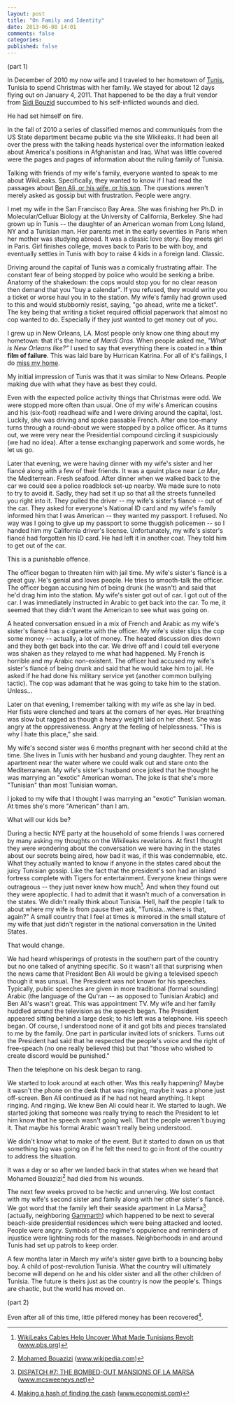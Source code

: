 ```yaml
---
layout: post
title: "On Family and Identity"
date: 2013-06-08 14:01
comments: false
categories: 
published: false
---
```


(part 1)

In December of 2010 my now wife and I traveled to her hometown of [Tunis](http://en.wikipedia.org/wiki/Tunis), Tunisia to spend Christmas with her family. We stayed for about 12 days flying out on January 4, 2011. That happened to be the day a fruit vendor from [Sidi Bouzid](http://en.wikipedia.org/wiki/Sidi_Bouzid) succumbed to his self-inflicted wounds and died.  

He had set himself on fire.

<!-- more -->

In the fall of 2010 a series of classified memos and communiqués from the US State department became public via the site Wikileaks. It had been all over the press with the talking heads hysterical over the information leaked about America's positions in Afghanistan and Iraq. What was little covered were the pages and pages of information about the ruling family of Tunisia.  

Talking with friends of my wife's family, everyone wanted to speak to me about WikiLeaks. Specifically, they wanted to know if I had read the passages about [Ben Ali, or his wife, or his son](http://middleeast.about.com/b/2011/01/14/tunisias-and-ben-alis-corruptions-the-wikileaks-revelations.htm). The questions weren't merely asked as gossip but with frustration. People were angry.

I met my wife in the San Francisco Bay Area. She was finishing her Ph.D. in Molecular/Celluar Biology at the University of California, Berkeley. She had grown up in Tunis -- the daughter of an American woman from Long Island, NY and a Tunisian man. Her parents met in the early seventies in Paris when her mother was studying abroad. It was a classic love story. Boy meets girl in Paris. Girl finishes college, moves back to Paris to be with boy, and eventually settles in Tunis with boy to raise 4 kids in a foreign land. Classic.

Driving around the capital of Tunis was a comically frustrating affair. The constant fear of being stopped by police who would be seeking a bribe. Anatomy of the shakedown: the cops would stop you for no clear reason then demand that you "buy a calendar". If you refused, they would write you a ticket or worse haul you in to the station. My wife's family had grown used to this and would stubbornly resist, saying, "go ahead, write me a ticket". The key being that writing a ticket required official paperwork that almost no cop wanted to do. Especially if they just wanted to get money out of you.  

I grew up in New Orleans, LA. Most people only know one thing about my hometown: that it's the home of _Mardi Gras_. When people asked me, _"What is New Orleans like?"_ I used to say that everything there is coated in a __thin film of failure__. This was laid bare by Hurrican Katrina. For all of it's failings, I do [miss my home](http://www.youtube.com/watch?v=Xhkxy3ei8os).  

My initial impression of Tunis was that it was similar to New Orleans. People making due with what they have as best they could.

Even with the expected police activity things that Christmas were odd. We were stopped more often than usual. One of my wife's American cousins and his (six-foot) readhead wife and I were driving around the capital, lost. Luckily, she was driving and spoke passable French. After one too-many turns through a round-about we were stopped by a police officer. As it turns out, we were very near the Presidential compound circling it suspiciously (we had no idea). After a tense exchanging paperwork and some words, he let us go.  

Later that evening, we were having dinner with my wife's sister and her fiancé along with a few of their friends. It was a qauint place near _La Mer_, the Mediterrean. Fresh seafood. After dinner when we walked back to the car we could see a police roadblock set-up nearby. We made sure to note to try to avoid it. Sadly, they had set it up so that all the streets funnelled you right into it. They pulled the driver -- my wife's sister's fiancé -- out of the car. They asked for everyone's National ID card and my wife's family informed him that I was American -- they wanted my passport. I refused. No way was I going to give up my passport to some thuggish policemen -- so I handed him my California driver's license. Unfortunately, my wife's sister's fiancé had forgotten his ID card. He had left it in another coat. They told him to get out of the car.

This is a punishable offence.  

The officer began to threaten him with jail time. My wife's sister's fiancé is a great guy. He's genial and loves people. He tries to smooth-talk the officer. The officer began accusing him of being drunk (he wasn't) and said that he'd drag him into the station. My wife's sister got out of car. I got out of the car. I was immediately instructed in Arabic to get back into the car. To me, it seemed that they didn't want the American to see what was going on.

A heated conversation ensued in a mix of French and Arabic as my wife's sister's fiancé has a cigarette with the officer. My wife's sister slips the cop some money -- actually, a lot of money. The heated discussion dies down and they both get back into the car. We drive off and I could tell everyone was shaken as they relayed to me what had happened. My French is horrible and my Arabic non-existent. The officer had accused my wife's sister's fiancé of being drunk and said that he would take him to jail. He asked if he had done his military service yet (another common bullying tactic). The cop was adamant that he was going to take him to the station. Unless...

Later on that evening, I remember talking with my wife as she lay in bed. Her fists were clenched and tears at the corners of her eyes. Her breathing was slow but ragged as though a heavy weight laid on her chest. She was angry at the oppressiveness. Angry at the feeling of helplessness. "This is why I hate this place," she said.

My wife's second sister was 6 months pregnant with her second child at the time. She lives in Tunis with her husband and young daughter. They rent an apartment near the water where we could walk out and stare onto the Mediterranean. My wife's sister's husband once joked that he thought he was marrying an "exotic" American woman. The joke is that she's more "Tunisian" than most Tunisian woman.

I joked to my wife that I thought I was marrying an "exotic" Tunisian woman. At times she's more "American" than I am.

What will our kids be?

During a hectic NYE party at the household of some friends I was cornered by many asking my thoughts on the Wikileaks revelations. At first I thought they were wondering about the conversation we were having in the states about our secrets being aired, how bad it was, if this was condemnable, etc. What they actually wanted to know if anyone in the states cared about the juicy Tunisian gossip. Like the fact that the president's son had an island fortress complete with Tigers for entertainment. Everyone knew things were outrageous -- they just never knew how much[^1]. And when they found out they were apoplectic. I had to admit that it wasn't much of a conversation in the states. We didn't really think about Tunisia. Hell, half the people I talk to about where my wife is from pause then ask, "Tunisia...where is that, again?" A small country that I feel at times is mirrored in the small stature of my wife that just didn't register in the national conversation in the United States.

That would change.

We had heard whisperings of protests in the southern part of the country but no one talked of anything specific. So it wasn't all that surprising when the news came that President Ben Ali would be giving a televised speech though it was unsual. The President was not known for his speeches. Typically, public speeches are given in more traditional (formal sounding) Arabic (the language of the Qu'ran -- as opposed to Tunisian Arabic) and Ben Ali's wasn't great. This was appointment TV. My wife and her family huddled around the television as the speech began. The President appeared sitting behind a large desk; to his left was a telephone. His speech began. Of course, I understood none of it and got bits and pieces translated to me by the family. One part in particular invited lots of snickers. Turns out the President had said that he respected the people's voice and the right of free-speach (no one really believed this) but that "those who wished to create discord would be punished."

Then the telephone on his desk began to rang.

We started to look around at each other. Was this really happening? Maybe it wasn't the phone on the desk that was ringing, maybe it was a phone just off-screen. Ben Ali continued as if he had not heard anything. It kept ringing. And ringing. We knew Ben Ali could hear it. We started to laugh. We started joking that someone was really trying to reach the President to let him know that he speech wasn't going well. That the people weren't buying it. That maybe his formal Arabic wasn't really being understood.

We didn't know what to make of the event. But it started to dawn on us that something big was going on if he felt the need to go in front of the country to address the situation.

[^1]: [WikiLeaks Cables Help Uncover What Made Tunisians Revolt](http://www.pbs.org/newshour/rundown/2011/01/wikileaks-reveal-what-made-tunisians-revolt.html) (www.pbs.org)

It was a day or so after we landed back in that states when we heard that Mohamed Bouazizi[^3] had died from his wounds.

[^3]: [Mohamed Bouazizi](http://en.wikipedia.org/wiki/Mohamed_Bouazizi) (www.wikipedia.com)

The next few weeks proved to be hectic and unnerving. We lost contact with my wife's second sister and family along with her other sister's fiancé. We got word that the family left their seaside apartment in La Marsa[^4] (actually, neighboring [Gammarth](https://www.google.com/maps/place/36%C2%B054'34.1%22N+10%C2%B017'20.8%22E/@36.909471,10.289108,15z/data=!3m1!4b1!4m2!3m1!1s0x0:0x0)) which happened to be next to several beach-side presidential residences which were being attacked and looted. People were angry. Symbols of the regime's oppulence and reminders of injustice were lightning rods for the masses. Neighborhoods in and around Tunis had set up patrols to keep order.

[^4]: [DISPATCH #7: THE BOMBED-OUT MANSIONS OF LA MARSA](http://www.mcsweeneys.net/articles/dispatch-7-the-bombed-out-mansions-of-la-marsa) (www.mcsweeneys.net)

A few months later in March my wife's sister gave birth to a bouncing baby boy. A child of post-revolution Tunisia. What the country will ultimately become will depend on he and his older sister and all the other children of Tunisia. The future is theirs just as the country is now the people's. Things are chaotic, but the world has moved on.

(part 2)

Even after all of this time, little pilfered money has been recovered[^5].

[^5]: [Making a hash of finding the cash](http://www.economist.com/news/international/21577368-why-have-arab-countries-recovered-so-little-money-thought-have-been-nabbed) (www.economist.com)